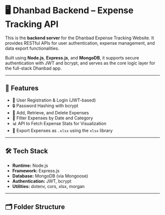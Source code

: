 # 🖥️ Dhanbad Backend – Expense Tracking API

This is the **backend server** for the Dhanbad Expense Tracking Website. It provides RESTful APIs for user authentication, expense management, and data export functionalities.

Built using **Node.js**, **Express.js**, and **MongoDB**, it supports secure authentication with JWT and bcrypt, and serves as the core logic layer for the full-stack Dhanbad app.

---

## 🚀 Features

- 🔐 User Registration & Login (JWT-based)
- 🔒 Password Hashing with bcrypt
- 💸 Add, Retrieve, and Delete Expenses
- 📅 Filter Expenses by Date and Category
- 📊 API to Fetch Expense Stats for Visualization
- 📁 Export Expenses as `.xlsx` using the `xlsx` library

---

## 🛠️ Tech Stack

- **Runtime:** Node.js  
- **Framework:** Express.js  
- **Database:** MongoDB (via Mongoose)  
- **Authentication:** JWT, bcrypt  
- **Utilities:** dotenv, cors, xlsx, morgan

---

## 🗂️ Folder Structure

